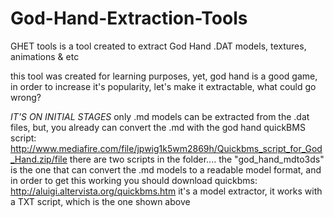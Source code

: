 # God-Hand-Extraction-Tools
GHET tools is a tool created to extract God Hand .DAT models, textures, animations &amp; etc


this tool was created for learning purposes, yet, god hand is a good game, in order to increase it's popularity, let's make it extractable, what could go wrong?

*IT'S ON INITIAL STAGES*
only .md models can be extracted from the .dat files, but, you already can convert the .md with the god hand quickBMS script: http://www.mediafire.com/file/jpwig1k5wm2869h/Quickbms_script_for_God_Hand.zip/file
there are two scripts in the folder.... the "god_hand_mdto3ds" is the one that can convert the .md models to a readable model format, and in order to get this working
you should download quickbms:
http://aluigi.altervista.org/quickbms.htm
it's a model extractor, it works with a TXT script, which is the one shown above
